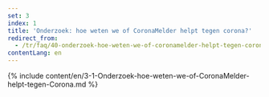```yaml
---
set: 3
index: 1
title: 'Onderzoek: hoe weten we of CoronaMelder helpt tegen corona?'
redirect_from: 
  - /tr/faq/40-onderzoek-hoe-weten-we-of-coronamelder-helpt-tegen-corona
contentLang: en
---
```

{% include content/en/3-1-Onderzoek-hoe-weten-we-of-CoronaMelder-helpt-tegen-Corona.md %}
